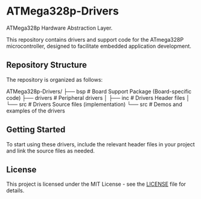 # ATMega328p-Drivers
ATMega328p Hardware Abstraction Layer.

This repository contains drivers and support code for the ATmega328P microcontroller, designed to facilitate embedded application development.

## Repository Structure

The repository is organized as follows:

ATMega328p-Drivers/
├── bsp               # Board Support Package (Board-specific code)
├── drivers           # Peripheral drivers
│   ├── inc           # Drivers Header files
│   └── src           # Drivers Source files (implementation)
└── src               # Demos and examples of the drivers

## Getting Started

To start using these drivers, include the relevant header files in your project and link the source files as needed.

## License

This project is licensed under the MIT License - see the [LICENSE](LICENSE) file for details.
